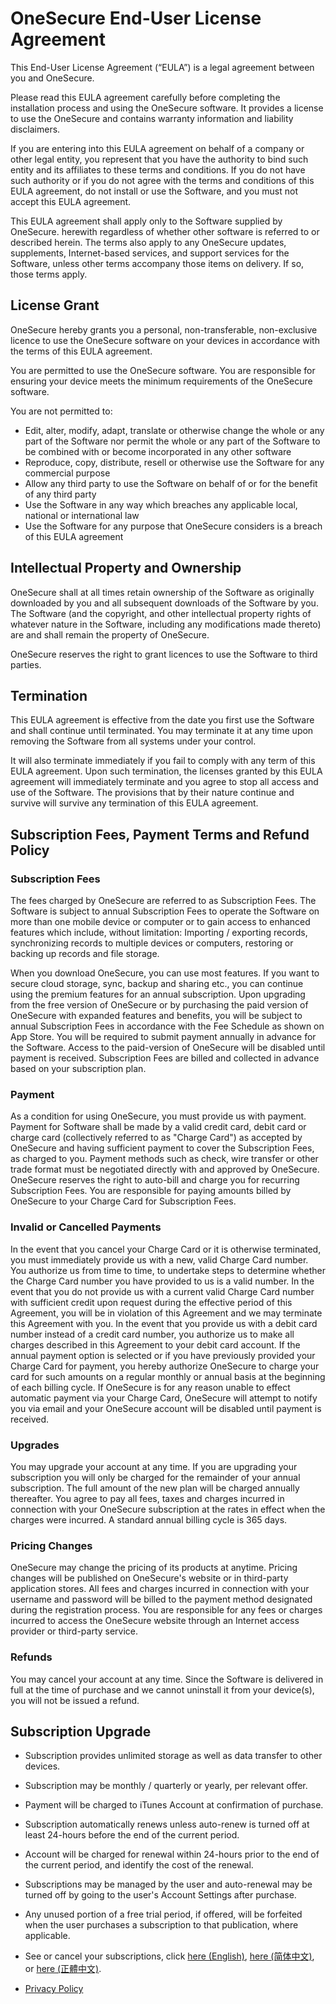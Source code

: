 # OneSecure End-User License Agreement

This End-User License Agreement (“EULA”) is a legal agreement between you and OneSecure.

Please read this EULA agreement carefully before completing the installation process and using the OneSecure software. It provides a license to use the OneSecure and contains warranty information and liability disclaimers.

If you are entering into this EULA agreement on behalf of a company or other legal entity, you represent that you have the authority to bind such entity and its affiliates to these terms and conditions. If you do not have such authority or if you do not agree with the terms and conditions of this EULA agreement, do not install or use the Software, and you must not accept this EULA agreement.

This EULA agreement shall apply only to the Software supplied by OneSecure. herewith regardless of whether other software is referred to or described herein. The terms also apply to any OneSecure updates, supplements, Internet-based services, and support services for the Software, unless other terms accompany those items on delivery. If so, those terms apply.

## License Grant

OneSecure hereby grants you a personal, non-transferable, non-exclusive licence to use the OneSecure software on your devices in accordance with the terms of this EULA agreement.

You are permitted to use the OneSecure software. You are responsible for ensuring your device meets the minimum requirements of the OneSecure software.

You are not permitted to:

- Edit, alter, modify, adapt, translate or otherwise change the whole or any part of the Software nor permit the whole or any part of the Software to be combined with or become incorporated in any other software
- Reproduce, copy, distribute, resell or otherwise use the Software for any commercial purpose
- Allow any third party to use the Software on behalf of or for the benefit of any third party
- Use the Software in any way which breaches any applicable local, national or international law
- Use the Software for any purpose that OneSecure considers is a breach of this EULA agreement

## Intellectual Property and Ownership
OneSecure shall at all times retain ownership of the Software as originally downloaded by you and all subsequent downloads of the Software by you. The Software (and the copyright, and other intellectual property rights of whatever nature in the Software, including any modifications made thereto) are and shall remain the property of OneSecure.

OneSecure reserves the right to grant licences to use the Software to third parties.

## Termination
This EULA agreement is effective from the date you first use the Software and shall continue until terminated. You may terminate it at any time upon removing the Software from all systems under your control.

It will also terminate immediately if you fail to comply with any term of this EULA agreement. Upon such termination, the licenses granted by this EULA agreement will immediately terminate and you agree to stop all access and use of the Software. The provisions that by their nature continue and survive will survive any termination of this EULA agreement.

## Subscription Fees, Payment Terms and Refund Policy
### Subscription Fees
The fees charged by OneSecure are referred to as Subscription Fees. The Software is subject to annual Subscription Fees to operate the Software on more than one mobile device or computer or to gain access to enhanced features which include, without limitation: Importing / exporting records, synchronizing records to multiple devices or computers, restoring or backing up records and file storage.

When you download OneSecure, you can use most features. If you want to secure cloud storage, sync, backup and sharing etc., you can continue using the premium features for an annual subscription. Upon upgrading from the free version of OneSecure or by purchasing the paid version of OneSecure with expanded features and benefits, you will be subject to annual Subscription Fees in accordance with the Fee Schedule as shown on App Store. You will be required to submit payment annually in advance for the Software. Access to the paid-version of OneSecure will be disabled until payment is received. Subscription Fees are billed and collected in advance based on your subscription plan.

### Payment
As a condition for using OneSecure, you must provide us with payment. Payment for Software shall be made by a valid credit card, debit card or charge card (collectively referred to as "Charge Card") as accepted by OneSecure and having sufficient payment to cover the Subscription Fees, as charged to you. Payment methods such as check, wire transfer or other trade format must be negotiated directly with and approved by OneSecure. OneSecure reserves the right to auto-bill and charge you for recurring Subscription Fees. You are responsible for paying amounts billed by OneSecure to your Charge Card for Subscription Fees. 

### Invalid or Cancelled Payments
In the event that you cancel your Charge Card or it is otherwise terminated, you must immediately provide us with a new, valid Charge Card number. You authorize us from time to time, to undertake steps to determine whether the Charge Card number you have provided to us is a valid number. In the event that you do not provide us with a current valid Charge Card number with sufficient credit upon request during the effective period of this Agreement, you will be in violation of this Agreement and we may terminate this Agreement with you. In the event that you provide us with a debit card number instead of a credit card number, you authorize us to make all charges described in this Agreement to your debit card account. If the annual payment option is selected or if you have previously provided your Charge Card for payment, you hereby authorize OneSecure to charge your card for such amounts on a regular monthly or annual basis at the beginning of each billing cycle. If OneSecure is for any reason unable to effect automatic payment via your Charge Card, OneSecure will attempt to notify you via email and your OneSecure account will be disabled until payment is received.

### Upgrades
You may upgrade your account at any time. If you are upgrading your subscription you will only be charged for the remainder of your annual subscription. The full amount of the new plan will be charged annually thereafter. You agree to pay all fees, taxes and charges incurred in connection with your OneSecure subscription at the rates in effect when the charges were incurred. A standard annual billing cycle is 365 days.

### Pricing Changes
OneSecure may change the pricing of its products at anytime. Pricing changes will be published on OneSecure's website or in third-party application stores. All fees and charges incurred in connection with your username and password will be billed to the payment method designated during the registration process. You are responsible for any fees or charges incurred to access the OneSecure website through an Internet access provider or third-party service.

### Refunds
You may cancel your account at any time. Since the Software is delivered in full at the time of purchase and we cannot uninstall it from your device(s), you will not be issued a refund.


## Subscription Upgrade

- Subscription provides unlimited storage as well as data transfer to other devices.

- Subscription may be monthly / quarterly or yearly, per relevant offer.

- Payment will be charged to iTunes Account at confirmation of purchase.

- Subscription automatically renews unless auto-renew is turned off at least 24-hours before the end of the current period.

- Account will be charged for renewal within 24-hours prior to the end of the current period, and identify the cost of the renewal.

- Subscriptions may be managed by the user and auto-renewal may be turned off by going to the user's Account Settings after purchase.

- Any unused portion of a free trial period, if offered, will be forfeited when the user purchases a subscription to that publication, where applicable.

- See or cancel your subscriptions, click [here (English)](https://support.apple.com/en-us/HT202039), [here (简体中文)](https://support.apple.com/zh-cn/HT202039), or [here (正體中文)](https://support.apple.com/zh-tw/HT202039).

- [Privacy Policy](./onesecure-privacy.html)

